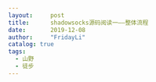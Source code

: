```yaml
---
layout:     post
title:      shadowsocks源码阅读一——整体流程
date:       2019-12-08
author:     "FridayLi"
catalog: true
tags:
  - 山野
  - 徒步
---
```


